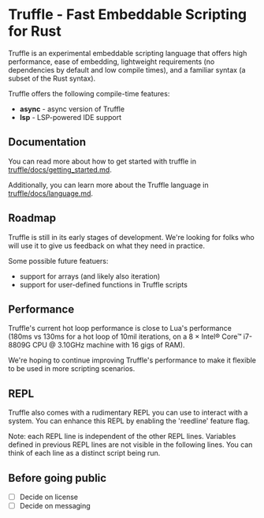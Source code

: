 # Truffle - Fast Embeddable Scripting for Rust

Truffle is an experimental embeddable scripting language that offers high performance, ease of embedding, lightweight requirements (no dependencies by default and low compile times), and a familiar syntax (a subset of the Rust syntax).

Truffle offers the following compile-time features:

- **async** - async version of Truffle
- **lsp** - LSP-powered IDE support

## Documentation

You can read more about how to get started with truffle in [truffle/docs/getting_started.md](truffle/docs/getting_started.md).

Additionally, you can learn more about the Truffle language in [truffle/docs/language.md](truffle/docs/language.md).

## Roadmap

Truffle is still in its early stages of development. We're looking for folks who will use it to give us feedback on what they need in practice.

Some possible future featuers:

- support for arrays (and likely also iteration)
- support for user-defined functions in Truffle scripts

## Performance

Truffle's current hot loop performance is close to Lua's performance (180ms vs 130ms for a hot loop of 10mil iterations, on a 8 × Intel® Core™ i7-8809G CPU @ 3.10GHz machine with 16 gigs of RAM).

We're hoping to continue improving Truffle's performance to make it flexible to be used in more scripting scenarios.

## REPL

Truffle also comes with a rudimentary REPL you can use to interact with a system. You can enhance this REPL by enabling the 'reedline' feature flag.

Note: each REPL line is independent of the other REPL lines. Variables defined in previous REPL lines are not visible in the following lines. You can think of each line as a distinct script being run.

## Before going public

- [ ] Decide on license
- [ ] Decide on messaging

